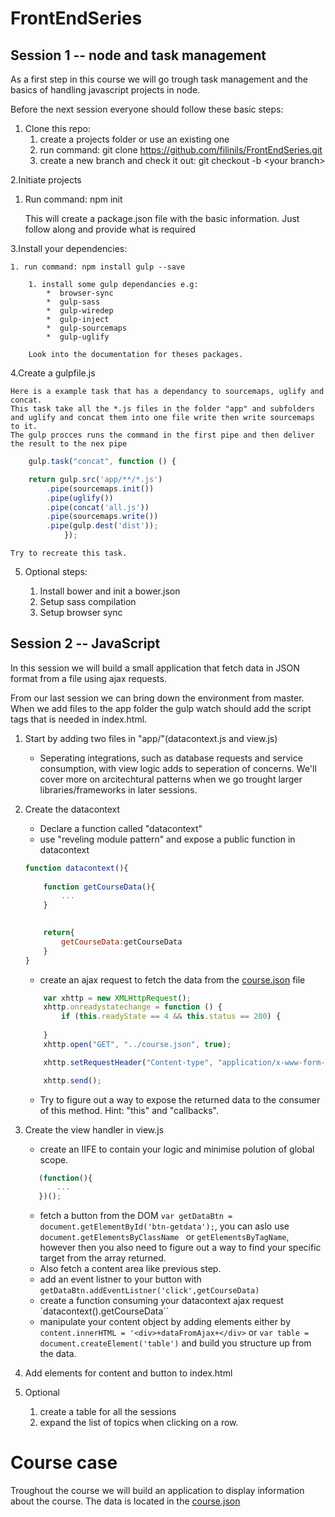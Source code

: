 # FrontEndSeries

## Session 1 -- node and task management

As a first step in this course we will go trough task management and the basics of handling javascript projects in node. 

Before the next session everyone should follow these basic steps: 

1. Clone this repo:
    1. create a projects folder or use an existing one
    2. run command: git clone https://github.com/filinils/FrontEndSeries.git
    3. create a new branch and check it out: git checkout -b \<your branch\>
 
2.Initiate projects
 1. Run command: npm init 

    This will create a package.json file with the basic information. Just follow along and provide what is required

3.Install your dependencies:

    1. run command: npm install gulp --save
        
        1. install some gulp dependancies e.g: 
            *  browser-sync
            *  gulp-sass
            *  gulp-wiredep
            *  gulp-inject
            *  gulp-sourcemaps
            *  gulp-uglify

        Look into the documentation for theses packages.

4.Create a gulpfile.js

    Here is a example task that has a dependancy to sourcemaps, uglify and concat. 
    This task take all the *.js files in the folder "app" and subfolders and uglify and concat them into one file write then write sourcemaps to it. 
    The gulp procces runs the command in the first pipe and then deliver the result to the nex pipe 
    
```javascript
    gulp.task("concat", function () {

    return gulp.src('app/**/*.js')
        .pipe(sourcemaps.init())
        .pipe(uglify())
        .pipe(concat('all.js'))
        .pipe(sourcemaps.write())
        .pipe(gulp.dest('dist'));
            });
```

    Try to recreate this task. 

5. Optional steps: 
    
    1. Install bower and init a bower.json
    2. Setup sass compilation
    3. Setup browser sync 

## Session 2 -- JavaScript

In this session we will build a small application that fetch data in JSON format from a file using ajax requests.

From our last session we can bring down the environment from master. When we add files to the app folder the gulp watch should add the script tags that is needed in index.html. 

1. Start by adding two files in "app/"(datacontext.js and view.js)
    * Seperating integrations, such as database requests and service consumption, with view logic adds to seperation of concerns. We'll cover more on arcitechtural patterns when we go trought larger libraries/frameworks in later sessions.
2. Create the datacontext
    * Declare a function called "datacontext"
    * use "reveling module pattern" and expose a public function in datacontext
    ```javascript
    function datacontext(){
        
        function getCourseData(){
            ...
        }

        
        return{
            getCourseData:getCourseData
        }
    }
    ```
    * create an ajax request to fetch the data from the [course.json](../testApp/course.json) file
    ```javascript
        var xhttp = new XMLHttpRequest();
        xhttp.onreadystatechange = function () {
            if (this.readyState == 4 && this.status == 200) {
           
        }
        xhttp.open("GET", "../course.json", true);

        xhttp.setRequestHeader("Content-type", "application/x-www-form-urlencoded");

        xhttp.send();
    ```
    * Try to figure out a way to expose the returned data to the consumer of this method. Hint: "this" and "callbacks".
3. Create the view handler in view.js
    * create an IIFE to contain your logic and minimise polution of global scope.
     ```javascript
        (function(){
            ...
        })();
    ```
    * fetch a button from the DOM `var getDataBtn = document.getElementById('btn-getdata');`, you can aslo use `document.getElementsByClassName ` or `getElementsByTagName`, however then you also need to figure out a way to find your specific target from the array returned.
    * Also fetch a content area like previous step. 
    * add an event listner to your button with `getDataBtn.addEventListner('click',getCourseData)`
    * create a function consuming your datacontext ajax request `datacontext().getCourseData``
    * manipulate your content object by adding elements either by `content.innerHTML = '<div>+dataFromAjax+</div>` or `var table = document.createElement('table')` and build you structure up from the data. 
4. Add elements for content and button to index.html

5. Optional
    1. create a table for all the sessions
    2. expand the list of topics when clicking on a row.


    


# Course case

Troughout the course we will build an application to display information about the course. The data is located in the [course.json](../testApp/course.json)


    



            


        

 
